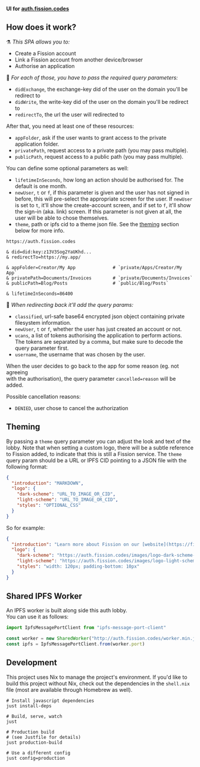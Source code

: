 __UI for [auth.fission.codes](https://auth.fission.codes)__



## How does it work?

⚗️ _This SPA allows you to:_

* Create a Fission account
* Link a Fission account from another device/browser
* Authorise an application


🔑 _For each of those, you have to pass the required query parameters:_

* `didExchange`, the exchange-key did of the user on the domain you'll be redirect to
* `didWrite`, the write-key did of the user on the domain you'll be redirect to
* `redirectTo`, the url the user will redirected to

After that, you need at least one of these resources:
* `appFolder`, ask if the user wants to grant access to the private application folder.
* `privatePath`, request access to a private path (you may pass multiple).
* `publicPath`, request access to a public path (you may pass multiple).

You can define some optional parameters as well:
* `lifetimeInSeconds`, how long an action should be authorised for. The default is one month.
* `newUser`, `t` or `f`, if this parameter is given and the user has not signed in before, this will pre-select the appropriate screen for the user. If `newUser` is set to `t`, it'll show the create-account screen, and if set to `f`, it'll show the sign-in (aka. link) screen. If this parameter is not given at all, the user will be able to chose themselves.
* `theme`, path or ipfs cid to a theme json file. See the [theming](#theming) section below for more info.

```shell
https://auth.fission.codes

& did=did:key:z13V3Sog2YaUKhd...
& redirectTo=https://my.app/

& appFolder=Creator/My App              # `private/Apps/Creator/My App`
& privatePath=Documents/Invoices        # `private/Documents/Invoices`
& publicPath=Blog/Posts                 # `public/Blog/Posts`

& lifetimeInSeconds=86400
```


🎒 _When redirecting back it'll add the query params:_

* `classified`, url-safe base64 encrypted json object containing private filesystem information.
* `newUser`, `t` or `f`, whether the user has just created an account or not.
* `ucans`, a list of tokens authorising the application to perform actions.  
  The tokens are separated by a comma, but make sure to decode the query parameter first.
* `username`, the username that was chosen by the user.

When the user decides to go back to the app for some reason (eg. not agreeing  
with the authorisation), the query parameter `cancelled=reason` will be added.

Possible cancellation reasons:
* `DENIED`, user chose to cancel the authorization



## Theming

By passing a `theme` query parameter you can adjust the look and text of the lobby. Note that when setting a custom logo, there will be a subtle reference to Fission added, to indicate that this is still a Fission service. The `theme` query param should be a URL or IPFS CID pointing to a JSON file with the following format:

```json
{
  "introduction": "MARKDOWN",
  "logo": {
    "dark-scheme": "URL_TO_IMAGE_OR_CID",
    "light-scheme": "URL_TO_IMAGE_OR_CID",
    "styles": "OPTIONAL_CSS"
  }
}
```

So for example:

```json
{
  "introduction": "Learn more about Fission on our [website](https://fission.codes).",
  "logo": {
    "dark-scheme": "https://auth.fission.codes/images/logo-dark-scheme-textonly.svg",
    "light-scheme": "https://auth.fission.codes/images/logo-light-scheme-textonly.svg",
    "styles": "width: 120px; padding-bottom: 10px"
  }
}
```



## Shared IPFS Worker

An IPFS worker is built along side this auth lobby.  
You can use it as follows:

```js
import IpfsMessagePortClient from "ipfs-message-port-client"

const worker = new SharedWorker("http://auth.fission.codes/worker.min.js", { type: "module" })
const ipfs = IpfsMessagePortClient.from(worker.port)
```



## Development

This project uses Nix to manage the project's environment. If you'd like to build this project without Nix, check out the dependencies in the `shell.nix` file (most are available through Homebrew as well).

```shell
# Install javascript dependencies
just install-deps

# Build, serve, watch
just

# Production build
# (see Justfile for details)
just production-build

# Use a different config
just config=production
```
